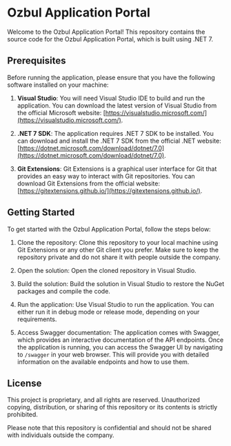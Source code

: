 # Ozbul Application Portal

Welcome to the Ozbul Application Portal! This repository contains the source code for the Ozbul Application Portal, which is built using .NET 7.

## Prerequisites

Before running the application, please ensure that you have the following software installed on your machine:

1. **Visual Studio**: You will need Visual Studio IDE to build and run the application. You can download the latest version of Visual Studio from the official Microsoft website: [https://visualstudio.microsoft.com/](https://visualstudio.microsoft.com/).

2. **.NET 7 SDK**: The application requires .NET 7 SDK to be installed. You can download and install the .NET 7 SDK from the official .NET website: [https://dotnet.microsoft.com/download/dotnet/7.0](https://dotnet.microsoft.com/download/dotnet/7.0).

3. **Git Extensions**: Git Extensions is a graphical user interface for Git that provides an easy way to interact with Git repositories. You can download Git Extensions from the official website: [https://gitextensions.github.io/](https://gitextensions.github.io/).

## Getting Started

To get started with the Ozbul Application Portal, follow the steps below:

1. Clone the repository: Clone this repository to your local machine using Git Extensions or any other Git client you prefer. Make sure to keep the repository private and do not share it with people outside the company.

2. Open the solution: Open the cloned repository in Visual Studio.

3. Build the solution: Build the solution in Visual Studio to restore the NuGet packages and compile the code.

4. Run the application: Use Visual Studio to run the application. You can either run it in debug mode or release mode, depending on your requirements.

5. Access Swagger documentation: The application comes with Swagger, which provides an interactive documentation of the API endpoints. Once the application is running, you can access the Swagger UI by navigating to `/swagger` in your web browser. This will provide you with detailed information on the available endpoints and how to use them.

## License

This project is proprietary, and all rights are reserved. Unauthorized copying, distribution, or sharing of this repository or its contents is strictly prohibited.

Please note that this repository is confidential and should not be shared with individuals outside the company.